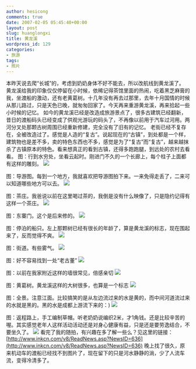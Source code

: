 ```yaml
---
author: hesicong
comments: true
date: 2007-02-05 05:45:40+00:00
layout: post
slug: huanglongxi
title: 黄龙溪
wordpress_id: 129
categories:
- 旅游
tags:
- 照片
---
```


本昨天说去爬“长城”的，考虑到奶奶身体不好不能去，所以改航线到黄龙溪了。
黄龙溪给我的印象仅仅停留在小时候，依稀记得茶馆里面的热闹，吃着黑芝麻膏的我，坐渡船的激动，还有老黄葛树。十几年没有再去过那里，去年十月国情的时候从那儿路过，只是天色已晚，就匆匆回家了。今天再来重游黄龙溪，再来拾起一些小时候的记忆。
如今的黄龙溪已经是改造成旅游景点了，很多古建筑已经翻新，昔日的渡船码头已经变成了供观光游玩的码头了，不再像以前用于汽车过河用。两河分叉处那颗古树周围已经重新修建，完全没有了旧有的记忆。
老街已经不复存在，全被改造过了。感觉是人造的“复古”。说起现在的“古镇”，到处都是一个样，建筑物也是差不多，卖的特色东西也不多，感觉是为了“复古”而“复古”，越来越抹杀了古镇原本的特色。看来想真正的看到古镇，还得多跑跑腿，到远处的农村去看看。
图：行到水穷处，坐看云起时。刚进门不久的一个长廊上，每个柱子上面都有这样的雕刻。
[](/images/2007-2-4/IMG_0388.JPG)![](/images/2007-2-4/image/thumb/IMG_0388.JPG)

图：导游图。每到一个地方，我就喜欢把导游图拍下来。一来免得走丢了，二来可以知道哪些地方可以去。
[](/images/2007-2-4/IMG_0392.JPG)![](/images/2007-2-4/image/thumb/IMG_0392.JPG)

图：茶庄。我爸说以前在这里喝过茶的，我倒是没有什么映像了，只是隐约记得有这样一个茶庄。
[](/images/2007-2-4/IMG_0393.JPG)![](/images/2007-2-4/image/thumb/IMG_0393.JPG)

图：东寨门。这个是后来修的。
[](/images/2007-2-4/IMG_0394.JPG)![](/images/2007-2-4/image/thumb/IMG_0394.JPG)

图：停泊的船只。左上那颗树已经有很长的年龄了，算是黄龙溪的标志，现在围起来了，反而觉得不爽。
[](/images/2007-2-4/IMG_0405.JPG)![](/images/2007-2-4/image/thumb/IMG_0405.JPG)

图：街道。有些雾气。
[](/images/2007-2-4/IMG_0408.JPG)![](/images/2007-2-4/image/thumb/IMG_0408.JPG)

图：好不容易找到一处“老古董”
[](/images/2007-2-4/IMG_0410.JPG)![](/images/2007-2-4/image/thumb/IMG_0410.JPG)

图：以前在我家附近这样的墙很常见，倍感亲切
[](/images/2007-2-4/IMG_0411.JPG)![](/images/2007-2-4/image/thumb/IMG_0411.JPG)

图：黄葛树。黄龙溪这样的大树很多，也算是一个标志
[](/images/2007-2-4/IMG_0412.JPG)![](/images/2007-2-4/image/thumb/IMG_0412.JPG)

图：全景。注意江面。比较搞笑的是从左边流过来的水是黄的，而中间河道流过来的水就是黑的。黑的水是成都上游流下来的：)
[](/images/2007-2-4/1.jpg)![](/images/2007-2-4/image/thumb/1.jpg)

图：返程路上，手工编制草帽。听老奶奶说编织2米，才1角钱。还是比较辛苦的喔。其实感觉老年人这样活动活动还是对身心健康有益，只是还是要劳逸结合，不要坐久了。
[](/images/2007-2-4/IMG_0414.JPG)![](/images/2007-2-4/image/thumb/IMG_0414.JPG)
看完了我的随拍，有兴趣在多了解一些么？见这里的链接：
[http://www.inkcn.com/v8/ReadNews.asp?NewsID=636](http://www.inkcn.com/v8/ReadNews.asp?NewsID=636)
晚上找了很久，原来机动车的渡船已经找不到图片了，现在留下的只是河水静静的淌，少了人流车流，变得冷清多了。
